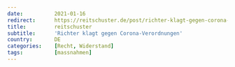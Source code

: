 ```yaml
---
date:          2021-01-16
redirect:      https://reitschuster.de/post/richter-klagt-gegen-corona-verordnungen/
title:         reitschuster
subtitle:      'Richter klagt gegen Corona-Verordnungen'
country:       DE
categories:    [Recht, Widerstand]
tags:          [massnahmen]
---
```

